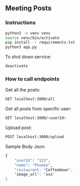 ## Meeting Posts

### Instructions
```bash
python3 -m venv venv
source venv/bin/activate
pip install -r requirements.txt
python3 app.py
```

To shut down service:
```bash
deactivate
```

### How to call endpoints
Get all the posts: 
```bash
GET localhost:3000/all
```

Get all posts from specific user:
```bash
GET localhost:3000/<userId>
```

Upload post:
```bash
POST localhost:3000/upload
```

Sample Body Json:
```bash
{
    "userId": "123",
    "name": "Phoebe",
    "restaurant: "Coffeebean",
    "image_url": "xxx"
}
```

